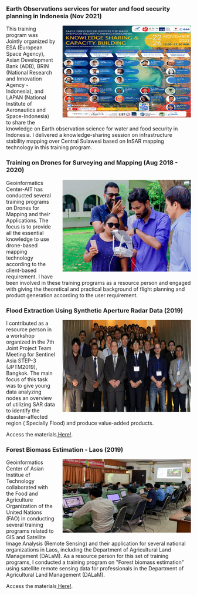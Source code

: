 <style>
img {
  float: right;
  margin: 0px 0px 15px 20px;
}
</style>

### Earth Observations services for water and food security planning in Indonesia (Nov 2021)
<p><img src="/images/adb-training.png" width="350" height="250">
This training program was Jointly organized by ESA (European Space Agency), Asian Development Bank (ADB), BRIN (National Research and Innovation Agency - Indonesia), and LAPAN (National Institute of Aeronautics and Space-Indonesia) to share the knowledge on Earth observation science for water and food security in Indonesia. I delivered a knowledge-sharing session on infrastructure stability mapping over Central Sulawesi based on InSAR mapping technology in this training program.
</p>

### Training on Drones for Surveying and Mapping (Aug 2018 - 2020)
<p><img src="/images/drone.jpg" width="350" height="250">
Geoinformatics Center-AIT has conducted several training programs on Drones for Mapping and their Applications. The focus is to provide all the essential knowledge to use drone-based mapping technology according to the client-based requirement.
I have been involved in these training programs as a resource person and engaged with giving the theoretical and practical background of flight planning and product generation according to the user requirement.
</p>

### Flood Extraction Using Synthetic Aperture Radar Data (2019) 
<p><img src="/images/jptm.jpg" width="350" height="250">
I contributed as a resource person in a workshop organized in the 7th Joint Project Team Meeting for Sentinel Asia STEP-3 (JPTM2019), Bangkok.
The main focus of this task was to give young data analyzing nodes an overview of utilizing SAR data to identify the disaster-affected region ( Specially Flood) and produce value-added products.
<p>Access the materials<a href="https://sentinel-asia.org/meetings/SA3JPTM7/agenda/Day3/Session6/6-5_Flood%20Extraction%20Using%20ALOS%202%20PALSAR%202%20Data.pdf" target="_blank"> Here!</a>.</p>
</p>

### Forest Biomass Estimation - Laos (2019)
<p><img src="/images/dalam.jpeg" width="350" height="200">
Geoinformatics Center of Asian Institue of Technology collaborated with the Food and Agriculture Organization of the United Nations (FAO) in conducting several training programs related to GIS and Satellite Image Analysis (Remote Sensing) and their application for several national organizations in Laos, including the Department of Agricultural Land Management (DALaM).
As a resource person for this set of training programs, I conducted a training program on "Forest biomass estimation" using satellite remote sensing data for professionals in the Department of Agricultural Land Management (DALaM).
<p>Access the materials<a href="https://github.com/chathumal93/Remote-Sensing-for-Biomass-Estimation" target="_blank"> Here!</a>.</p>
</p>